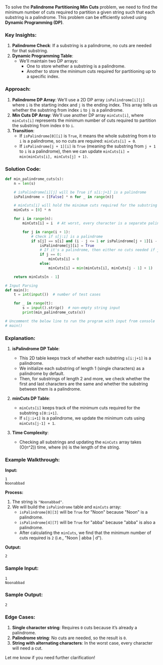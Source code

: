 To solve the **Palindrome Partitioning Min Cuts** problem, we need to find the minimum number of cuts required to partition a given string such that each substring is a palindrome. This problem can be efficiently solved using **Dynamic Programming (DP)**.

### Key Insights:

1. **Palindrome Check**: If a substring is a palindrome, no cuts are needed for that substring.
2. **Dynamic Programming Table**:
   - We'll maintain two DP arrays:
     - One to store whether a substring is a palindrome.
     - Another to store the minimum cuts required for partitioning up to a specific index.

### Approach:

1. **Palindrome DP Array**: We'll use a 2D DP array `isPalindrome[i][j]` where `i` is the starting index and `j` is the ending index. This array tells us whether the substring from index `i` to `j` is a palindrome.
2. **Min Cuts DP Array**: We'll use another DP array `minCuts[i]`, where `minCuts[i]` represents the minimum number of cuts required to partition the substring from index `0` to `i`.
3. **Transition**:
   - If `isPalindrome[0][i]` is `True`, it means the whole substring from `0` to `i` is a palindrome, so no cuts are required: `minCuts[i] = 0`.
   - If `isPalindrome[j + 1][i]` is `True` (meaning the substring from `j + 1` to `i` is a palindrome), then we can update `minCuts[i] = min(minCuts[i], minCuts[j] + 1)`.

### Solution Code:

```python
def min_palindrome_cuts(s):
    n = len(s)

    # isPalindrome[i][j] will be True if s[i:j+1] is a palindrome
    isPalindrome = [[False] * n for _ in range(n)]

    # minCuts[i] will hold the minimum cuts required for the substring s[0:i+1]
    minCuts = [0] * n

    for i in range(n):
        minCuts[i] = i  # At worst, every character is a separate palindrome

        for j in range(i + 1):
            # Check if s[j:i] is a palindrome
            if s[j] == s[i] and (i - j <= 1 or isPalindrome[j + 1][i - 1]):
                isPalindrome[j][i] = True
                # If it's a palindrome, then either no cuts needed if j == 0 or we update minCuts
                if j == 0:
                    minCuts[i] = 0
                else:
                    minCuts[i] = min(minCuts[i], minCuts[j - 1] + 1)

    return minCuts[n - 1]

# Input Parsing
def main():
    t = int(input())  # number of test cases

    for _ in range(t):
        s = input().strip()  # non-empty string input
        print(min_palindrome_cuts(s))

# Uncomment the below line to run the program with input from console
# main()
```

### Explanation:

1. **isPalindrome DP Table**:

   - This 2D table keeps track of whether each substring `s[i:j+1]` is a palindrome.
   - We initialize each substring of length 1 (single characters) as a palindrome by default.
   - Then, for substrings of length 2 and more, we check whether the first and last characters are the same and whether the substring between them is a palindrome.

2. **minCuts DP Table**:

   - `minCuts[i]` keeps track of the minimum cuts required for the substring `s[0:i+1]`.
   - If `s[j:i+1]` is a palindrome, we update the minimum cuts using `minCuts[j-1] + 1`.

3. **Time Complexity**:
   - Checking all substrings and updating the `minCuts` array takes \(O(n^2)\) time, where \(n\) is the length of the string.

### Example Walkthrough:

**Input:**

```
1
Noonabbad
```

**Process:**

1. The string is `"Noonabbad"`.
2. We will build the `isPalindrome` table and `minCuts` array:
   - `isPalindrome[0][3]` will be `True` for "Noon" because "Noon" is a palindrome.
   - `isPalindrome[4][7]` will be `True` for "abba" because "abba" is also a palindrome.
   - After calculating the `minCuts`, we find that the minimum number of cuts required is `2` (i.e., "Noon | abba | d").

**Output:**

```
2
```

### Sample Input:

```
1
Noonabbad
```

### Sample Output:

```
2
```

### Edge Cases:

1. **Single character string**: Requires `0` cuts because it’s already a palindrome.
2. **Palindrome string**: No cuts are needed, so the result is `0`.
3. **String with alternating characters**: In the worst case, every character will need a cut.

Let me know if you need further clarification!

